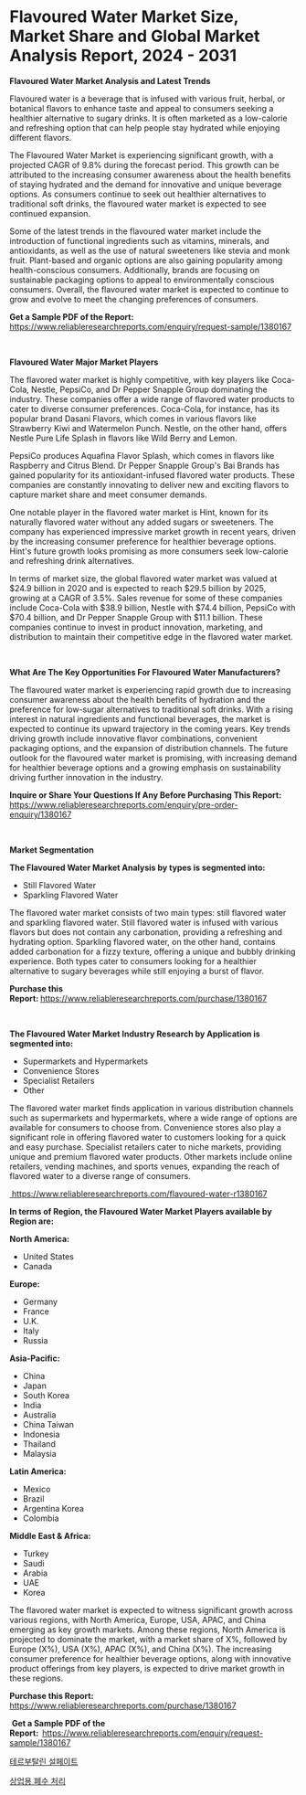 <p><h1>Flavoured Water Market Size, Market Share and Global Market Analysis Report, 2024 - 2031</h1></p><p><strong>Flavoured Water Market Analysis and Latest Trends</strong></p>
<p><p>Flavoured water is a beverage that is infused with various fruit, herbal, or botanical flavors to enhance taste and appeal to consumers seeking a healthier alternative to sugary drinks. It is often marketed as a low-calorie and refreshing option that can help people stay hydrated while enjoying different flavors.</p><p>The Flavoured Water Market is experiencing significant growth, with a projected CAGR of 9.8% during the forecast period. This growth can be attributed to the increasing consumer awareness about the health benefits of staying hydrated and the demand for innovative and unique beverage options. As consumers continue to seek out healthier alternatives to traditional soft drinks, the flavoured water market is expected to see continued expansion.</p><p>Some of the latest trends in the flavoured water market include the introduction of functional ingredients such as vitamins, minerals, and antioxidants, as well as the use of natural sweeteners like stevia and monk fruit. Plant-based and organic options are also gaining popularity among health-conscious consumers. Additionally, brands are focusing on sustainable packaging options to appeal to environmentally conscious consumers. Overall, the flavoured water market is expected to continue to grow and evolve to meet the changing preferences of consumers.</p></p>
<p><strong>Get a Sample PDF of the Report:&nbsp;</strong> <a href="https://www.reliableresearchreports.com/enquiry/request-sample/1380167">https://www.reliableresearchreports.com/enquiry/request-sample/1380167</a></p>
<p>&nbsp;</p>
<p><strong>Flavoured Water Major Market Players</strong></p>
<p><p>The flavored water market is highly competitive, with key players like Coca-Cola, Nestle, PepsiCo, and Dr Pepper Snapple Group dominating the industry. These companies offer a wide range of flavored water products to cater to diverse consumer preferences. Coca-Cola, for instance, has its popular brand Dasani Flavors, which comes in various flavors like Strawberry Kiwi and Watermelon Punch. Nestle, on the other hand, offers Nestle Pure Life Splash in flavors like Wild Berry and Lemon.</p><p>PepsiCo produces Aquafina Flavor Splash, which comes in flavors like Raspberry and Citrus Blend. Dr Pepper Snapple Group's Bai Brands has gained popularity for its antioxidant-infused flavored water products. These companies are constantly innovating to deliver new and exciting flavors to capture market share and meet consumer demands.</p><p>One notable player in the flavored water market is Hint, known for its naturally flavored water without any added sugars or sweeteners. The company has experienced impressive market growth in recent years, driven by the increasing consumer preference for healthier beverage options. Hint's future growth looks promising as more consumers seek low-calorie and refreshing drink alternatives.</p><p>In terms of market size, the global flavored water market was valued at $24.9 billion in 2020 and is expected to reach $29.5 billion by 2025, growing at a CAGR of 3.5%. Sales revenue for some of these companies include Coca-Cola with $38.9 billion, Nestle with $74.4 billion, PepsiCo with $70.4 billion, and Dr Pepper Snapple Group with $11.1 billion. These companies continue to invest in product innovation, marketing, and distribution to maintain their competitive edge in the flavored water market.</p></p>
<p>&nbsp;</p>
<p><strong>What Are The Key Opportunities For Flavoured Water Manufacturers?</strong></p>
<p><p>The flavoured water market is experiencing rapid growth due to increasing consumer awareness about the health benefits of hydration and the preference for low-sugar alternatives to traditional soft drinks. With a rising interest in natural ingredients and functional beverages, the market is expected to continue its upward trajectory in the coming years. Key trends driving growth include innovative flavor combinations, convenient packaging options, and the expansion of distribution channels. The future outlook for the flavoured water market is promising, with increasing demand for healthier beverage options and a growing emphasis on sustainability driving further innovation in the industry.</p></p>
<p><strong>Inquire or Share Your Questions If Any Before Purchasing This Report:</strong> <a href="https://www.reliableresearchreports.com/enquiry/pre-order-enquiry/1380167">https://www.reliableresearchreports.com/enquiry/pre-order-enquiry/1380167</a></p>
<p>&nbsp;</p>
<p><strong>Market Segmentation</strong></p>
<p><strong>The Flavoured Water Market Analysis by types is segmented into:</strong></p>
<p><ul><li>Still Flavored Water</li><li>Sparkling Flavored Water</li></ul></p>
<p><p>The flavored water market consists of two main types: still flavored water and sparkling flavored water. Still flavored water is infused with various flavors but does not contain any carbonation, providing a refreshing and hydrating option. Sparkling flavored water, on the other hand, contains added carbonation for a fizzy texture, offering a unique and bubbly drinking experience. Both types cater to consumers looking for a healthier alternative to sugary beverages while still enjoying a burst of flavor.</p></p>
<p><strong>Purchase this Report:&nbsp;</strong><a href="https://www.reliableresearchreports.com/purchase/1380167">https://www.reliableresearchreports.com/purchase/1380167</a></p>
<p>&nbsp;</p>
<p><strong>The Flavoured Water Market Industry Research by Application is segmented into:</strong></p>
<p><ul><li>Supermarkets and Hypermarkets</li><li>Convenience Stores</li><li>Specialist Retailers</li><li>Other</li></ul></p>
<p><p>The flavored water market finds application in various distribution channels such as supermarkets and hypermarkets, where a wide range of options are available for consumers to choose from. Convenience stores also play a significant role in offering flavored water to customers looking for a quick and easy purchase. Specialist retailers cater to niche markets, providing unique and premium flavored water products. Other markets include online retailers, vending machines, and sports venues, expanding the reach of flavored water to a diverse range of consumers.</p></p>
<p><a href="https://www.reliableresearchreports.com/flavoured-water-r1380167">&nbsp;https://www.reliableresearchreports.com/flavoured-water-r1380167</a></p>
<p><strong>In terms of Region, the Flavoured Water Market Players available by Region are:</strong></p>
<p>
    <p> <strong> North America: </strong>
        <ul>
            <li>United States</li>
            <li>Canada</li>
        </ul>
        </p> 
    <p> <strong> Europe: </strong>
        <ul>
            <li>Germany</li>
            <li>France</li>
            <li>U.K.</li>
            <li>Italy</li>
            <li>Russia</li>
        </ul>
        </p> 
    <p> <strong> Asia-Pacific: </strong>
        <ul>
            <li>China</li>
            <li>Japan</li>
            <li>South Korea</li>
            <li>India</li>
            <li>Australia</li>
            <li>China Taiwan</li>
            <li>Indonesia</li>
            <li>Thailand</li>
            <li>Malaysia</li>
        </ul>
        </p> 
    <p> <strong> Latin America: </strong>
        <ul>
            <li>Mexico</li>
            <li>Brazil</li>
            <li>Argentina Korea</li>
            <li>Colombia</li>
        </ul>
        </p> 
    <p> <strong> Middle East & Africa: </strong>
        <ul>
            <li>Turkey</li>
            <li>Saudi</li>
            <li>Arabia</li>
            <li>UAE</li>
            <li>Korea</li>
        </ul>
    </p>
    </p>
<p><p>The flavored water market is expected to witness significant growth across various regions, with North America, Europe, USA, APAC, and China emerging as key growth markets. Among these regions, North America is projected to dominate the market, with a market share of X%, followed by Europe (X%), USA (X%), APAC (X%), and China (X%). The increasing consumer preference for healthier beverage options, along with innovative product offerings from key players, is expected to drive market growth in these regions.</p></p>
<p><strong>Purchase this Report: </strong><a href="https://www.reliableresearchreports.com/purchase/1380167">https://www.reliableresearchreports.com/purchase/1380167</a></p>
<p>&nbsp;<strong>Get a Sample PDF of the Report:&nbsp;&nbsp;</strong><a href="https://www.reliableresearchreports.com/enquiry/request-sample/1380167">https://www.reliableresearchreports.com/enquiry/request-sample/1380167</a></p>
<p><strong></strong></p>
<p><p><a href="https://medium.com/@hulk678678/%ED%85%8C%EB%A5%B4%EB%B6%80%ED%83%88%EB%A6%B0-%ED%99%A9%EC%82%B0%EC%97%BC-%EC%8B%9C%EC%9E%A5-%EA%B7%9C%EB%AA%A8%EB%8A%94-%EA%B8%80%EB%A1%9C%EB%B2%8C-%EC%82%B0%EC%97%85%EC%97%90%EC%84%9C-%EC%B5%9C%EA%B3%A0%EC%9D%98-%EB%A7%88%EC%BC%80%ED%8C%85-%EC%B1%84%EB%84%90%EC%9D%84-%EB%B3%B4%EC%97%AC%EC%A4%8D%EB%8B%88%EB%8B%A4-2022837be9b4">테르부탈린 설페이트</a></p><p><a href="https://medium.com/@bennyuigleyjks/%EC%83%81%EC%97%85%EC%9A%A9-%ED%8F%90%EC%88%98-%EC%B2%98%EB%A6%AC-%EC%8B%9C%EC%9E%A5%EC%9D%80-%EC%8B%9C%EC%9E%A5-%EC%A0%90%EC%9C%A0%EC%9C%A8-%EC%8B%9C%EC%9E%A5-%ED%8A%B8%EB%A0%8C%EB%93%9C-%EB%B0%8F-%EC%8B%9C%EC%9E%A5-%EC%84%B1%EC%9E%A5%EC%97%90-%EB%8C%80%ED%95%9C-%EC%A0%95%EB%B3%B4%EB%A5%BC-%EC%A0%9C%EA%B3%B5%ED%95%A9%EB%8B%88%EB%8B%A4-c3511f60f900">상업용 폐수 처리</a></p></p>